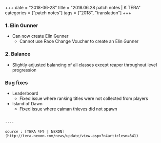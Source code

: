 +++
date = "2018-06-28"
title = "2018.06.28 patch notes | K TERA"
categories = ["patch notes"]
tags = ["2018", "translation"]
+++

### 1. Elin Gunner
- Can now create Elin Gunner
  - Cannot use Race Change Voucher to create an Elin Gunner

### 2. Balance
- Slightly adjusted balancing of all classes except reaper throughout level progression

### Bug fixes
- Leaderboard
  - Fixed issue where ranking titles were not collected from players
- Island of Dawn
  - Fixed issue where caiman thieves did not spawn
```

----

source : [TERA 테라 | NEXON](http://tera.nexon.com/news/update/view.aspx?n4articlesn=341)
